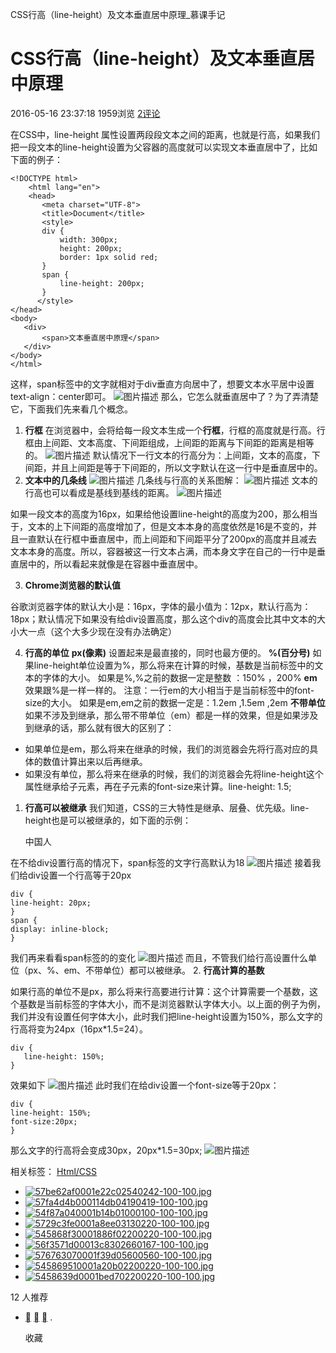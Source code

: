 CSS行高（line-height）及文本垂直居中原理_慕课手记

#  CSS行高（line-height）及文本垂直居中原理

 2016-05-16 23:37:18  1959浏览  [2评论](http://www.imooc.com/article/7767#comment)

在CSS中，line-height 属性设置两段段文本之间的距离，也就是行高，如果我们把一段文本的line-height设置为父容器的高度就可以实现文本垂直居中了，比如下面的例子：

	<!DOCTYPE html>
	    <html lang="en">
	    <head>
	       <meta charset="UTF-8">
	       <title>Document</title>
	       <style>
	       div {
	           width: 300px;
	           height: 200px;
	           border: 1px solid red;
	       }
	       span {
	           line-height: 200px;
	       }
	      </style>
	</head>
	<body>
	   <div>
	       <span>文本垂直居中原理</span>
	   </div>
	</body>
	</html>

这样，span标签中的文字就相对于div垂直方向居中了，想要文本水平居中设置text-align：center即可。
![图片描述](https://gitee.com/hjb2722404/tuchuang/raw/master/img/20210108134002.png)
那么，它怎么就垂直居中了？为了弄清楚它，下面我们先来看几个概念。

1. **行框**
在浏览器中，会将给每一段文本生成一个**行框**，行框的高度就是行高。行框由上间距、文本高度、下间距组成，上间距的距离与下间距的距离是相等的。
![图片描述](https://gitee.com/hjb2722404/tuchuang/raw/master/img/20210108134005.png)
默认情况下一行文本的行高分为：上间距，文本的高度，下间距，并且上间距是等于下间距的，所以文字默认在这一行中是垂直居中的。
2. **文本中的几条线**
![图片描述](https://gitee.com/hjb2722404/tuchuang/raw/master/img/20210108134010.png)
几条线与行高的关系图解：
![图片描述](https://gitee.com/hjb2722404/tuchuang/raw/master/img/20210108134016.png)
文本的行高也可以看成是基线到基线的距离。
![图片描述](https://gitee.com/hjb2722404/tuchuang/raw/master/img/20210108134020.png)

如果一段文本的高度为16px，如果给他设置line-height的高度为200，那么相当于，文本的上下间距的高度增加了，但是文本本身的高度依然是16是不变的，并且一直默认在行框中垂直居中，而上间距和下间距平分了200px的高度并且减去文本本身的高度。所以，容器被这一行文本占满，而本身文字在自己的一行中是垂直居中的，所以看起来就像是在容器中垂直居中。

3. **Chrome浏览器的默认值**

谷歌浏览器字体的默认大小是：16px，字体的最小值为：12px，默认行高为：18px；默认情况下如果没有给div设置高度，那么这个div的高度会比其中文本的大小大一点（这个大多少现在没有办法确定）

4. **行高的单位**
**px(像素)**
设置起来是最直接的，同时也最方便的。
**%(百分号)**
如果line-height单位设置为%，那么将来在计算的时候，基数是当前标签中的文本的字体的大小。
如果是%,%之前的数据一定是整数 ：150% ，200%
**em**
效果跟%是一样一样的。
注意：一行em的大小相当于是当前标签中的font-size的大小。
如果是em,em之前的数据一定是：1.2em ,1.5em ,2em
**不带单位**
如果不涉及到继承，那么带不带单位（em）都是一样的效果，但是如果涉及到继承的话，那么就有很大的区别了：

- 如果单位是em，那么将来在继承的时候，我们的浏览器会先将行高对应的具体的数值计算出来以后再继承。
- 如果没有单位，那么将来在继承的时候，我们的浏览器会先将line-height这个属性继承给子元素，再在子元素的font-size来计算。line-height: 1.5;

1. **行高可以被继承**
我们知道，CSS的三大特性是继承、层叠、优先级。line-height也是可以被继承的，如下面的示例：

	<!DOCTYPE html>
	<html lang="en">
	<head>
	<meta charset="UTF-8">
	<title>Document</title>
	<style>
	span {
	    display: inline-block;
	}
	</style>
	</head>
	<body>
	<div>
	    <span>中国人</span>
	</div>
	</body>
	</html>

在不给div设置行高的情况下，span标签的文字行高默认为18
![图片描述](https://gitee.com/hjb2722404/tuchuang/raw/master/img/20210108134052.png)
接着我们给div设置一个行高等于20px

	div {
	line-height: 20px;
	}
	span {
	display: inline-block;
	}

我们再来看看span标签的的变化
![图片描述](https://gitee.com/hjb2722404/tuchuang/raw/master/img/20210108134101.png)
而且，不管我们给行高设置什么单位（px、%、em、不带单位）都可以被继承。
2. **行高计算的基数**

如果行高的单位不是px，那么将来行高要进行计算：这个计算需要一个基数，这个基数是当前标签的字体大小，而不是浏览器默认字体大小。以上面的例子为例，我们并没有设置任何字体大小，此时我们把line-height设置为150%，那么文字的行高将变为24px（16px*1.5=24）。

	div {
	   line-height: 150%;
	}

效果如下
![图片描述](https://gitee.com/hjb2722404/tuchuang/raw/master/img/20210108134105.png)
此时我们在给div设置一个font-size等于20px：

	div {
	line-height: 150%;
	font-size:20px;
	}

那么文字的行高将会变成30px，20px*1.5=30px;
![图片描述](https://gitee.com/hjb2722404/tuchuang/raw/master/img/20210108134110.png)

 相关标签：  [Html/CSS](http://www.imooc.com/article/tag/5)

- [![57be62af0001e22c02540242-100-100.jpg](../_resources/fc0ebc61215540ba947e0f883ec549d9.jpg)](http://www.imooc.com/u/112179/articles)
- [![57fa4d4b000114db04190419-100-100.jpg](../_resources/fd6eb251eb9ecfa08b19bcb34d054499.jpg)](http://www.imooc.com/u/173711/articles)
- [![54f87a040001b14b01000100-100-100.jpg](../_resources/b14bc156ee390161e57d8190c5e9b14d.jpg)](http://www.imooc.com/u/1293820/articles)
- [![5729c3fe0001a8ee03130220-100-100.jpg](../_resources/0597df3e9d873c927bdf7926c6ded18e.jpg)](http://www.imooc.com/u/2044875/articles)
- [![545868f30001886f02200220-100-100.jpg](../_resources/ee57b443459e961e382ab3279fea8ebd.jpg)](http://www.imooc.com/u/2903231/articles)
- [![56f3571d00013c8302660167-100-100.jpg](../_resources/e530b3f3bb2c2ef80372f0103041b3db.jpg)](http://www.imooc.com/u/3093224/articles)
- [![576763070001f39d05600560-100-100.jpg](../_resources/7cdfd19edfcdbb296465332808e78e7b.jpg)](http://www.imooc.com/u/3233775/articles)
- [![545869510001a20b02200220-100-100.jpg](../_resources/77e4c1baa7a37b40f100ad0b1753900b.jpg)](http://www.imooc.com/u/3340670/articles)
- [![5458639d0001bed702200220-100-100.jpg](../_resources/c54b2b79b94d8e9632d92d798a195569.jpg)](http://www.imooc.com/u/3374119/articles)

 12  人推荐

- [](http://www.imooc.com/article/7767#)  [](http://www.imooc.com/article/7767#)  [](http://www.imooc.com/article/7767#)  .

   收藏